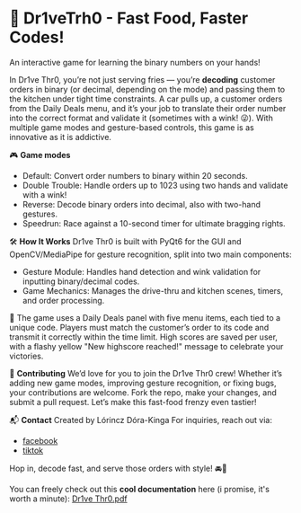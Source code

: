 # 🚗 Dr1veTrh0 - Fast Food, Faster Codes!

An interactive game for learning the binary numbers on your hands!

In Dr1ve Thr0, you’re not just serving fries — you’re **decoding** customer orders in binary (or decimal, depending on the mode) and passing them to the kitchen under tight time constraints. 
A car pulls up, a customer orders from the Daily Deals menu, and it’s your job to translate their order number into the correct format and validate it (sometimes with a wink! 😜). 
With multiple game modes and gesture-based controls, this game is as innovative as it is addictive.

🎮 **Game modes**
- Default: Convert order numbers to binary within 20 seconds.
- Double Trouble: Handle orders up to 1023 using two hands and validate with a wink!
- Reverse: Decode binary orders into decimal, also with two-hand gestures.
- Speedrun: Race against a 10-second timer for ultimate bragging rights.

🛠️ **How It Works**
Dr1ve Thr0 is built with PyQt6 for the GUI and OpenCV/MediaPipe for gesture recognition, split into two main components:

- Gesture Module: Handles hand detection and wink validation for inputting binary/decimal codes.
- Game Mechanics: Manages the drive-thru and kitchen scenes, timers, and order processing.

🚀 The game uses a Daily Deals panel with five menu items, each tied to a unique code. 
Players must match the customer’s order to its code and transmit it correctly within the time limit. 
High scores are saved per user, with a flashy yellow "New highscore reached!" message to celebrate your victories.

🤝 **Contributing**
We’d love for you to join the Dr1ve Thr0 crew! Whether it’s adding new game modes, improving gesture recognition, or fixing bugs, your contributions are welcome. 
Fork the repo, make your changes, and submit a pull request. Let’s make this fast-food frenzy even tastier!

📬 **Contact**
Created by Lórincz Dóra-Kinga 
For inquiries, reach out via: 
- [facebook]([url](https://www.facebook.com/kinga.dora.39/))
- [tiktok]([url](https://www.tiktok.com/@th1nkitthr0))

Hop in, decode fast, and serve those orders with style! 🚘💨

You can freely check out this **cool documentation** here (i promise, it's worth a minute):
[Dr1ve Thr0.pdf](https://github.com/user-attachments/files/21390570/Dr1ve.Thr0.pdf)
